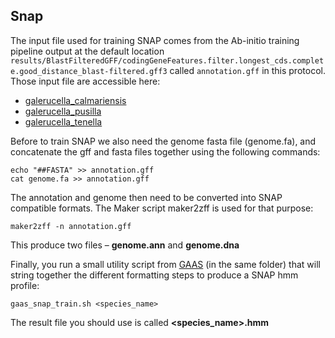 ## Snap

The input file used for training SNAP comes from the Ab-initio training pipeline output at the default location `results/BlastFilteredGFF/codingGeneFeatures.filter.longest_cds.complete.good_distance_blast-filtered.gff3` called `annotation.gff` in this protocol. 
Those input file are accessible here:  
  * [galerucella_calmariensis](./annotation/galerucella_calmariensis/abinitio_profiles/snap)  
  * [galerucella_pusilla](./annotation/galerucella_pusilla/abinitio_profiles/snap)  
  * [galerucella_tenella](./annotation/galerucella_tenella/abinitio_profiles/snap) 
  
Before to train SNAP we also need the genome fasta file (genome.fa), and concatenate the gff and fasta files together using the following commands:

```
echo "##FASTA" >> annotation.gff
cat genome.fa >> annotation.gff
```

The annotation and genome then need to be converted into SNAP compatible formats. The Maker script maker2zff is used for that purpose:

```
maker2zff -n annotation.gff
```

This produce two files – **genome.ann** and **genome.dna**


Finally, you run a small utility script from [GAAS](https://github.com/NBISweden/GAAS) (in the same folder) that will string together the different formatting steps to produce a SNAP hmm profile:

```
gaas_snap_train.sh <species_name>
```

The result file you should use is called **<species_name>.hmm**
